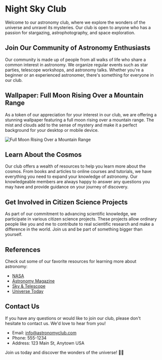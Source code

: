 <!--font:Roboto-->

# Night Sky Club

Welcome to our astronomy club, where we explore the wonders of the universe and unravel its mysteries. Our club is open to anyone who has a passion for stargazing, astrophotography, and space exploration.

## Join Our Community of Astronomy Enthusiasts

Our community is made up of people from all walks of life who share a common interest in astronomy. We organize regular events such as star parties, telescope workshops, and astronomy talks. Whether you're a beginner or an experienced astronomer, there's something for everyone in our club.

## Wallpaper: Full Moon Rising Over a Mountain Range

As a token of our appreciation for your interest in our club, we are offering a stunning wallpaper featuring a full moon rising over a mountain range. The mist and clouds add to the sense of mystery and make it a perfect background for your desktop or mobile device.

![Full Moon Rising Over a Mountain Range](#)

## Learn About the Cosmos

Our club offers a wealth of resources to help you learn more about the cosmos. From books and articles to online courses and tutorials, we have everything you need to expand your knowledge of astronomy. Our knowledgeable members are always happy to answer any questions you may have and provide guidance on your journey of discovery.

## Get Involved in Citizen Science Projects

As part of our commitment to advancing scientific knowledge, we participate in various citizen science projects. These projects allow ordinary people like you and me to contribute to real scientific research and make a difference in the world. Join us and be part of something bigger than yourself.

## References

Check out some of our favorite resources for learning more about astronomy:

- [NASA](#)
- [Astronomy Magazine](#)
- [Sky & Telescope](#)
- [Universe Today](#)

## Contact Us

If you have any questions or would like to join our club, please don't hesitate to contact us. We'd love to hear from you!

- Email: [info@astronomyclub.com](mailto:info@astronomyclub.com)
- Phone: 555-1234
- Address: 123 Main St, Anytown USA

Join us today and discover the wonders of the universe! 🚀🌟

<!--

Write me content for website with wallpaper which alt text is:

"A photograph of a full moon rising over a mountain range, with mist and clouds adding to the sense of mystery."

The name/title of the page should not be 1:1 copy of the alt text but rather a real content of the website which is using this wallpaper.

- Use markdown format 
- Start with heading
- Heading should be short and concise
- The content should look like a real website 
- The website should not be about the wallpaper, wallpaper is just a related background
- Heading should be contain work "wallpaper" or "background"
- Include real sections like references, contact, user stories, etc. use things relevant to the page purpose.
- Feel free to use structure like headings, bullets, numbering, blockquotes, paragraphs, horizontal lines, etc.
- You can use formatting like bold or _italic_
- You can include UTF-8 emojis
- Links should be only #hash anchors (and you can refer to the document itself)
- Do not include images


---


# Explore the Mysteries of the Night Sky with Our Astronomy Club

Welcome to our astronomy club, where we explore the wonders of the universe and unravel its mysteries. Our club is open to anyone who has a passion for stargazing, astrophotography, and space exploration.

## Join Our Community of Astronomy Enthusiasts

Our community is made up of people from all walks of life who share a common interest in astronomy. We organize regular events such as star parties, telescope workshops, and astronomy talks. Whether you're a beginner or an experienced astronomer, there's something for everyone in our club.

## Wallpaper: Full Moon Rising Over a Mountain Range

As a token of our appreciation for your interest in our club, we are offering a stunning wallpaper featuring a full moon rising over a mountain range. The mist and clouds add to the sense of mystery and make it a perfect background for your desktop or mobile device.

![Full Moon Rising Over a Mountain Range](#)

## Learn About the Cosmos

Our club offers a wealth of resources to help you learn more about the cosmos. From books and articles to online courses and tutorials, we have everything you need to expand your knowledge of astronomy. Our knowledgeable members are always happy to answer any questions you may have and provide guidance on your journey of discovery.

## Get Involved in Citizen Science Projects

As part of our commitment to advancing scientific knowledge, we participate in various citizen science projects. These projects allow ordinary people like you and me to contribute to real scientific research and make a difference in the world. Join us and be part of something bigger than yourself.

## References

Check out some of our favorite resources for learning more about astronomy:

- [NASA](#)
- [Astronomy Magazine](#)
- [Sky & Telescope](#)
- [Universe Today](#)

## Contact Us

If you have any questions or would like to join our club, please don't hesitate to contact us. We'd love to hear from you!

- Email: [info@astronomyclub.com](mailto:info@astronomyclub.com)
- Phone: 555-1234
- Address: 123 Main St, Anytown USA

Join us today and discover the wonders of the universe! 🚀🌟

-->
